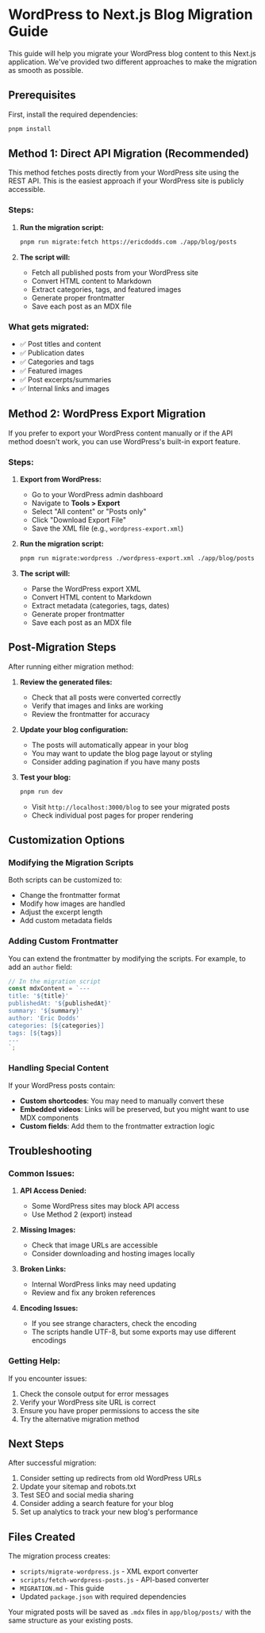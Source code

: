 # WordPress to Next.js Blog Migration Guide

This guide will help you migrate your WordPress blog content to this Next.js application. We've provided two different approaches to make the migration as smooth as possible.

## Prerequisites

First, install the required dependencies:

```bash
pnpm install
```

## Method 1: Direct API Migration (Recommended)

This method fetches posts directly from your WordPress site using the REST API. This is the easiest approach if your WordPress site is publicly accessible.

### Steps:

1. **Run the migration script:**
   ```bash
   pnpm run migrate:fetch https://ericdodds.com ./app/blog/posts
   ```

2. **The script will:**
   - Fetch all published posts from your WordPress site
   - Convert HTML content to Markdown
   - Extract categories, tags, and featured images
   - Generate proper frontmatter
   - Save each post as an MDX file

### What gets migrated:
- ✅ Post titles and content
- ✅ Publication dates
- ✅ Categories and tags
- ✅ Featured images
- ✅ Post excerpts/summaries
- ✅ Internal links and images

## Method 2: WordPress Export Migration

If you prefer to export your WordPress content manually or if the API method doesn't work, you can use WordPress's built-in export feature.

### Steps:

1. **Export from WordPress:**
   - Go to your WordPress admin dashboard
   - Navigate to **Tools > Export**
   - Select "All content" or "Posts only"
   - Click "Download Export File"
   - Save the XML file (e.g., `wordpress-export.xml`)

2. **Run the migration script:**
   ```bash
   pnpm run migrate:wordpress ./wordpress-export.xml ./app/blog/posts
   ```

3. **The script will:**
   - Parse the WordPress export XML
   - Convert HTML content to Markdown
   - Extract metadata (categories, tags, dates)
   - Generate proper frontmatter
   - Save each post as an MDX file

## Post-Migration Steps

After running either migration method:

1. **Review the generated files:**
   - Check that all posts were converted correctly
   - Verify that images and links are working
   - Review the frontmatter for accuracy

2. **Update your blog configuration:**
   - The posts will automatically appear in your blog
   - You may want to update the blog page layout or styling
   - Consider adding pagination if you have many posts

3. **Test your blog:**
   ```bash
   pnpm run dev
   ```
   - Visit `http://localhost:3000/blog` to see your migrated posts
   - Check individual post pages for proper rendering

## Customization Options

### Modifying the Migration Scripts

Both scripts can be customized to:
- Change the frontmatter format
- Modify how images are handled
- Adjust the excerpt length
- Add custom metadata fields

### Adding Custom Frontmatter

You can extend the frontmatter by modifying the scripts. For example, to add an `author` field:

```javascript
// In the migration script
const mdxContent = `---
title: '${title}'
publishedAt: '${publishedAt}'
summary: '${summary}'
author: 'Eric Dodds'
categories: [${categories}]
tags: [${tags}]
---
`;
```

### Handling Special Content

If your WordPress posts contain:
- **Custom shortcodes**: You may need to manually convert these
- **Embedded videos**: Links will be preserved, but you might want to use MDX components
- **Custom fields**: Add them to the frontmatter extraction logic

## Troubleshooting

### Common Issues:

1. **API Access Denied:**
   - Some WordPress sites may block API access
   - Use Method 2 (export) instead

2. **Missing Images:**
   - Check that image URLs are accessible
   - Consider downloading and hosting images locally

3. **Broken Links:**
   - Internal WordPress links may need updating
   - Review and fix any broken references

4. **Encoding Issues:**
   - If you see strange characters, check the encoding
   - The scripts handle UTF-8, but some exports may use different encodings

### Getting Help:

If you encounter issues:
1. Check the console output for error messages
2. Verify your WordPress site URL is correct
3. Ensure you have proper permissions to access the site
4. Try the alternative migration method

## Next Steps

After successful migration:
1. Consider setting up redirects from old WordPress URLs
2. Update your sitemap and robots.txt
3. Test SEO and social media sharing
4. Consider adding a search feature for your blog
5. Set up analytics to track your new blog's performance

## Files Created

The migration process creates:
- `scripts/migrate-wordpress.js` - XML export converter
- `scripts/fetch-wordpress-posts.js` - API-based converter
- `MIGRATION.md` - This guide
- Updated `package.json` with required dependencies

Your migrated posts will be saved as `.mdx` files in `app/blog/posts/` with the same structure as your existing posts. 